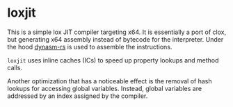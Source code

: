 # loxjit

This is a simple lox JIT compiler targeting x64. It is essentially a port of clox, but generating x64 assembly instead of bytecode for the interpreter.
Under the hood [dynasm-rs](https://crates.io/crates/dynasm) is used to assemble the instructions.

`loxjit` uses inline caches (ICs) to speed up property lookups and method calls.

Another optimization that has a noticeable effect is the removal of hash lookups for accessing global variables. Instead, global variables are addressed by an index assigned by the compiler.